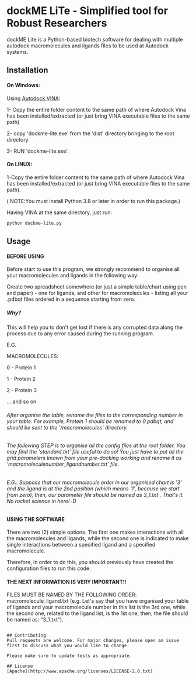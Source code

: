 # dockME LiTe - Simplified tool for Robust Researchers

dockME Lite is a Python-based biotech software for dealing with multiple autodock macromolecules and ligands files to be used at Autodock systems.

## Installation

#### On Windows:

Using [Autodock VINA](http://vina.scripps.edu/):

1- Copy the entire folder content to the same path of where Autodock Vina has been installed/extracted (or just bring VINA executable files to the same path)

2- copy 'dockme-lite.exe' from the 'dist' directory bringing to the root directory

3- RUN 'dockme-lite.exe'.


#### On LINUX:

1-Copy the entire folder content to the same path of where Autodock Vina has been installed/extracted (or just bring VINA executable files to the same path).

( NOTE:You must install Python 3.8 or later in order to run this package.)

Having VINA at the same directory, just run:

```bash
python dockme-lite.py
```

## Usage

####  BEFORE USING

Before start to use this program, we strongly recommend to organise all your macromolecules and ligands in the following way:

Create two spreadsheet somewhere (or just a simple table/chart using pen and paper) - one for ligands, and other for macromolecules - listing all your .pdbqt files ordered in a sequence starting from zero. 

##### Why? 
This will help you to don't get lost if there is any corrupted data along the process due to any error caused during the running program.

E.G.

MACROMOLECULES:

0 - Protein 1

1 - Protein 2

2 - Protein 3

... and so on

###### After organise the table, rename the files to the corresponding number in your table. For example, Protein 1 should be renamed to 0.pdbqt, and should be sent to the '/macromolecules' directory.

###### The following STEP is to organise all the config files at the root folder. You may find the 'standard.txt' file useful to do so! You just have to put all the grid parameters known from your pre-docking working and rename it as 'macromoleculenumber_ligandnumber.txt' file.
###### E.G.: Suppose that our macromolecule order in our organised chart is '3' and the ligand is at the 2nd position (which means '1', because we start from zero), then, our parameter file should be named as 3_1.txt . That's it. No rocket science in here! :D


#### USING THE SOFTWARE

There are two (2) simple options. The first one makes interactions with all the macromolecules and ligands, while the second one is indicated to make single interactions between a specified ligand and a specified macromolecule.

Therefore, in order to do this, you should previously have created the configuration files to run this code.

#### THE NEXT INFORMATION IS VERY IMPORTANT!! 

FILES MUST BE NAMED BY THE FOLLOWING ORDER:
macromolecule_ligand.txt (e.g. Let's say that you have organised your table of ligands and your macromolecule number in this list is the 3rd one, while the second one, related to the ligand list, is the 1st one, then, the file should be named as:  "3_1.txt").


```

## Contributing
Pull requests are welcome. For major changes, please open an issue first to discuss what you would like to change.

Please make sure to update tests as appropriate.

## License
[Apache](http://www.apache.org/licenses/LICENSE-2.0.txt)